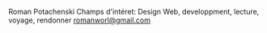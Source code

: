 Roman Potachenski
Champs d'intéret: 
Design Web, developpment, lecture, voyage, rendonner 
romanworl@gmail.com
